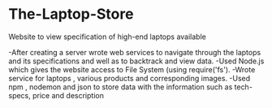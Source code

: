 # The-Laptop-Store
Website to view specification of high-end laptops available

-After creating a server wrote web services to navigate through the laptops and its specifications and well as to backtrack and view data.
-Used Node.js which gives the website access to File System (using require('fs').
-Wrote service for laptops , various products and corresponding images.
-Used npm , nodemon and json to store data with the information such as tech-specs, price and description
